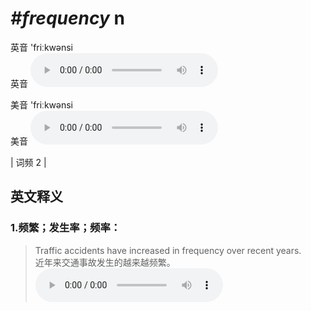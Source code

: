 # ***\#frequency*** n
英音 'friːkwənsi  
英音
<audio src="./media/frequency1_AAC.aac" controls="controls"></audio>

美音 'friːkwənsi  
美音
<audio src="./media/frequency2_AAC.aac" controls="controls"></audio>



| 词频 2 |  

英文释义
---
### 1.**频繁；发生率；频率：**  

 > Traffic accidents have increased in frequency over recent years.  
 > 近年来交通事故发生的越来越频繁。    
<audio src="./media/Traffic accidents have increased in frequency over recent years2_AAC.aac" controls="controls"></audio>


